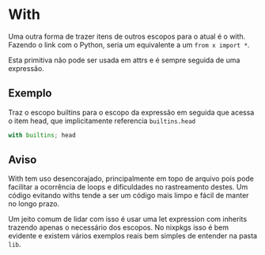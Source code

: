 # With

Uma outra forma de trazer itens de outros escopos para o atual é o with. Fazendo o link com o Python, seria um equivalente a um `from x import *`.

Esta primitiva não pode ser usada em attrs e é sempre seguida de uma expressão.

## Exemplo

Traz o escopo builtins para o escopo da expressão em seguida que acessa o item head, que implicitamente referencia `builtins.head`
```nix
with builtins; head
```

## Aviso
With tem uso desencorajado, principalmente em topo de arquivo pois pode facilitar a ocorrência de loops e dificuldades no rastreamento destes. Um código evitando withs tende a ser um código mais limpo e fácil de manter no longo prazo.

Um jeito comum de lidar com isso é usar uma let expression com inherits trazendo apenas o necessário dos escopos. No nixpkgs isso é bem evidente e existem vários exemplos reais bem simples de entender na pasta `lib`.
